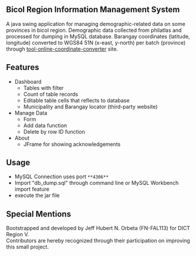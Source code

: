 ## Bicol Region Information Management System

A java swing application for managing demographic-related data on some provinces in bicol region. Demographic data collected from philatlas and processed for dumping in MySQL database. Barangay coordinates (latitude, longitude) converted to WGS84 51N (x-east, y-north) per batch (province) through [tool-online-coordinate-converter](https://tool-online.com/en/coordinate-converter.php#) site.

## Features

- Dashboard
    - Tables with filter
    - Count of table records
    - Editable table cells that reflects to database
    - Municipality and Barangay locator (third-party website)
- Manage Data
    - Form
    - Add data function
    - Delete by row ID function
- About
    - JFrame for showing acknowledgements
 
## Usage
- MySQL Connection uses port ```**4306**```
- Import "db_dump.sql" through command line or MySQL Workbench import feature
- execute the jar file

## Special Mentions

Bootstrapped and developed by Jeff Hubert N. Orbeta (FN-FAL113) for DICT Region V. <br/> Contributors are hereby recognized through their participation on improving this small project.
